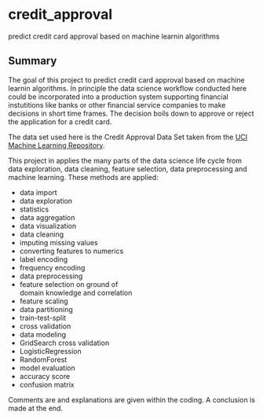 # credit_approval
predict credit card approval based on machine learnin algorithms

## Summary
<p>
The goal of this project to predict credit card approval based on machine learnin algorithms.
In principle the data science workflow conducted here could be incorporated into 
a production system supporting financial instutitions like banks or other financial service companies
to make decisions in short time frames. The decision boils down to approve or reject the application
for a credit card.
</p> 



<p>
The data set used here is the Credit Approval Data Set taken from the 
<a href="http://archive.ics.uci.edu/ml/datasets/credit+approval">UCI Machine Learning Repository</a>.
</p> 

<p>
This project in applies the many parts of the data science life cycle from data exploration, data cleaning, feature selection, data preprocessing and machine learning. These methods are
applied:
</p>

<ul>

<li>data import</li>
<li>data exploration</li>
<li>statistics</li>
<li>data aggregation</li>
<li>data visualization</li>
<li>data cleaning</li>
<li>imputing missing values</li>
<li>converting features to numerics</li>
<li>label encoding</li>
<li>frequency encoding</li>
<li>data preprocessing</li>
<li>feature selection on ground of <br>
    domain knowledge and correlation</li>
<li>feature scaling</li>  
<li>data partitioning</li>
<li>train-test-split</li>
<li>cross validation</li>
<li>data modeling</li> 
<li>GridSearch cross validation</li>
<li>LogisticRegression</li>
<li>RandomForest</li>
<li>model evaluation</li>
<li>accuracy score</li>
<li>confusion matrix</li>    

</ul>
    
<p>
Comments are and explanations are given within the coding.
A conclusion is made at the end.
</p> 

